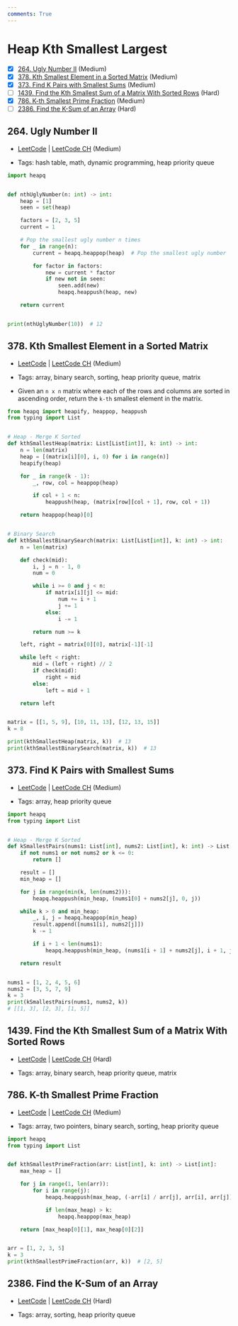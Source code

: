 ```yaml
---
comments: True
---
```


# Heap Kth Smallest Largest

- [x] [264. Ugly Number II](https://leetcode.cn/problems/ugly-number-ii/) (Medium)
- [x] [378. Kth Smallest Element in a Sorted Matrix](https://leetcode.cn/problems/kth-smallest-element-in-a-sorted-matrix/) (Medium)
- [x] [373. Find K Pairs with Smallest Sums](https://leetcode.cn/problems/find-k-pairs-with-smallest-sums/) (Medium)
- [ ] [1439. Find the Kth Smallest Sum of a Matrix With Sorted Rows](https://leetcode.cn/problems/find-the-kth-smallest-sum-of-a-matrix-with-sorted-rows/) (Hard)
- [x] [786. K-th Smallest Prime Fraction](https://leetcode.cn/problems/k-th-smallest-prime-fraction/) (Medium)
- [ ] [2386. Find the K-Sum of an Array](https://leetcode.cn/problems/find-the-k-sum-of-an-array/) (Hard)

## 264. Ugly Number II

-   [LeetCode](https://leetcode.com/problems/ugly-number-ii/) | [LeetCode CH](https://leetcode.cn/problems/ugly-number-ii/) (Medium)

-   Tags: hash table, math, dynamic programming, heap priority queue

```python title="264. Ugly Number II - Python Solution"
import heapq


def nthUglyNumber(n: int) -> int:
    heap = [1]
    seen = set(heap)

    factors = [2, 3, 5]
    current = 1

    # Pop the smallest ugly number n times
    for _ in range(n):
        current = heapq.heappop(heap)  # Pop the smallest ugly number

        for factor in factors:
            new = current * factor
            if new not in seen:
                seen.add(new)
                heapq.heappush(heap, new)

    return current


print(nthUglyNumber(10))  # 12

```

## 378. Kth Smallest Element in a Sorted Matrix

-   [LeetCode](https://leetcode.com/problems/kth-smallest-element-in-a-sorted-matrix/) | [LeetCode CH](https://leetcode.cn/problems/kth-smallest-element-in-a-sorted-matrix/) (Medium)

-   Tags: array, binary search, sorting, heap priority queue, matrix
-   Given an `n x n` matrix where each of the rows and columns are sorted in ascending order, return the `k-th` smallest element in the matrix.

```python title="378. Kth Smallest Element in a Sorted Matrix - Python Solution"
from heapq import heapify, heappop, heappush
from typing import List


# Heap - Merge K Sorted
def kthSmallestHeap(matrix: List[List[int]], k: int) -> int:
    n = len(matrix)
    heap = [(matrix[i][0], i, 0) for i in range(n)]
    heapify(heap)

    for _ in range(k - 1):
        _, row, col = heappop(heap)

        if col + 1 < n:
            heappush(heap, (matrix[row][col + 1], row, col + 1))

    return heappop(heap)[0]


# Binary Search
def kthSmallestBinarySearch(matrix: List[List[int]], k: int) -> int:
    n = len(matrix)

    def check(mid):
        i, j = n - 1, 0
        num = 0

        while i >= 0 and j < n:
            if matrix[i][j] <= mid:
                num += i + 1
                j += 1
            else:
                i -= 1

        return num >= k

    left, right = matrix[0][0], matrix[-1][-1]

    while left < right:
        mid = (left + right) // 2
        if check(mid):
            right = mid
        else:
            left = mid + 1

    return left


matrix = [[1, 5, 9], [10, 11, 13], [12, 13, 15]]
k = 8

print(kthSmallestHeap(matrix, k))  # 13
print(kthSmallestBinarySearch(matrix, k))  # 13

```

## 373. Find K Pairs with Smallest Sums

-   [LeetCode](https://leetcode.com/problems/find-k-pairs-with-smallest-sums/) | [LeetCode CH](https://leetcode.cn/problems/find-k-pairs-with-smallest-sums/) (Medium)

-   Tags: array, heap priority queue

```python title="373. Find K Pairs with Smallest Sums - Python Solution"
import heapq
from typing import List


# Heap - Merge K Sorted
def kSmallestPairs(nums1: List[int], nums2: List[int], k: int) -> List[List[int]]:
    if not nums1 or not nums2 or k <= 0:
        return []

    result = []
    min_heap = []

    for j in range(min(k, len(nums2))):
        heapq.heappush(min_heap, (nums1[0] + nums2[j], 0, j))

    while k > 0 and min_heap:
        _, i, j = heapq.heappop(min_heap)
        result.append([nums1[i], nums2[j]])
        k -= 1

        if i + 1 < len(nums1):
            heapq.heappush(min_heap, (nums1[i + 1] + nums2[j], i + 1, j))

    return result


nums1 = [1, 2, 4, 5, 6]
nums2 = [3, 5, 7, 9]
k = 3
print(kSmallestPairs(nums1, nums2, k))
# [[1, 3], [2, 3], [1, 5]]

```

## 1439. Find the Kth Smallest Sum of a Matrix With Sorted Rows

-   [LeetCode](https://leetcode.com/problems/find-the-kth-smallest-sum-of-a-matrix-with-sorted-rows/) | [LeetCode CH](https://leetcode.cn/problems/find-the-kth-smallest-sum-of-a-matrix-with-sorted-rows/) (Hard)

-   Tags: array, binary search, heap priority queue, matrix

## 786. K-th Smallest Prime Fraction

-   [LeetCode](https://leetcode.com/problems/k-th-smallest-prime-fraction/) | [LeetCode CH](https://leetcode.cn/problems/k-th-smallest-prime-fraction/) (Medium)

-   Tags: array, two pointers, binary search, sorting, heap priority queue

```python title="786. K-th Smallest Prime Fraction - Python Solution"
import heapq
from typing import List


def kthSmallestPrimeFraction(arr: List[int], k: int) -> List[int]:
    max_heap = []

    for j in range(1, len(arr)):
        for i in range(j):
            heapq.heappush(max_heap, (-arr[i] / arr[j], arr[i], arr[j]))

            if len(max_heap) > k:
                heapq.heappop(max_heap)

    return [max_heap[0][1], max_heap[0][2]]


arr = [1, 2, 3, 5]
k = 3
print(kthSmallestPrimeFraction(arr, k))  # [2, 5]

```

## 2386. Find the K-Sum of an Array

-   [LeetCode](https://leetcode.com/problems/find-the-k-sum-of-an-array/) | [LeetCode CH](https://leetcode.cn/problems/find-the-k-sum-of-an-array/) (Hard)

-   Tags: array, sorting, heap priority queue
